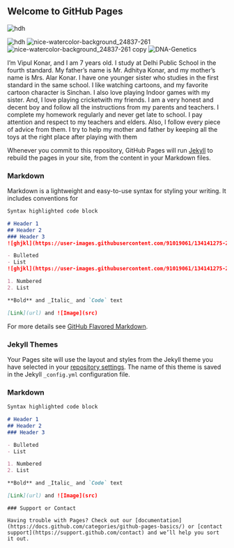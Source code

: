 ## Welcome to GitHub Pages
![hdh](https://user-images.githubusercontent.com/91019061/134140752-632566a7-9613-41e5-b9ea-797dc0f0715d.jpg)

![hdh](https://user-images.githubusercontent.com/91019061/134140381-7b53d8c3-ba8a-46bd-b6ae-8ffdccdec1f7.jpg)
![nice-watercolor-background_24837-261](https://user-images.githubusercontent.com/91019061/133962560-fbb4d289-2956-41c1-92fd-79abb2587b98.jpg)
![nice-watercolor-background_24837-261 copy](https://user-images.githubusercontent.com/91019061/134110917-3f922cfb-5a94-4ae1-95ed-0d04dc05bee1.jpg)
![DNA-Genetics](https://user-images.githubusercontent.com/91019061/134139679-c182f74c-01f1-436e-b953-e44516b7ab2a.gif)


I’m Vipul Konar, and I am 7 years old.
I study at Delhi Public School in the fourth standard.
My father’s name is Mr. Adhitya Konar, and my mother’s name is Mrs. Alar Konar.
I have one younger sister who studies in the first standard in the same school.
I like watching cartoons, and my favorite cartoon character is Sinchan.
I also love playing Indoor games with my sister. And, I love playing cricketwith my friends.
I am a very honest and decent boy and follow all the instructions from my parents and teachers.
I complete my homework regularly and never get late to school.
I pay attention and respect to my teachers and elders. Also, I follow every piece of advice from them.
I try to help my mother and father by keeping all the toys at the right place after playing with them

Whenever you commit to this repository, GitHub Pages will run [Jekyll](https://jekyllrb.com/) to rebuild the pages in your site, from the content in your Markdown files.

### Markdown

Markdown is a lightweight and easy-to-use syntax for styling your writing. It includes conventions for

```markdown
Syntax highlighted code block

# Header 1
## Header 2
### Header 3
![ghjkl](https://user-images.githubusercontent.com/91019061/134141275-255efe97-2a46-4c40-815c-30578670d9e7.jpg)

- Bulleted
- List
![ghjkl](https://user-images.githubusercontent.com/91019061/134141275-255efe97-2a46-4c40-815c-30578670d9e7.jpg)

1. Numbered
2. List

**Bold** and _Italic_ and `Code` text

[Link](url) and ![Image](src)
```

For more details see [GitHub Flavored Markdown](https://guides.github.com/features/mastering-markdown/).

### Jekyll Themes

Your Pages site will use the layout and styles from the Jekyll theme you have selected in your [repository settings](https://github.com/mithumithursan/kifg/settings/pages). The name of this theme is saved in the Jekyll `_config.yml` configuration file.
### Markdown

```markdown
Syntax highlighted code block

# Header 1
## Header 2
### Header 3

- Bulleted
- List

1. Numbered
2. List

**Bold** and _Italic_ and `Code` text

[Link](url) and ![Image](src)
```

```
### Support or Contact

Having trouble with Pages? Check out our [documentation](https://docs.github.com/categories/github-pages-basics/) or [contact support](https://support.github.com/contact) and we’ll help you sort it out.
